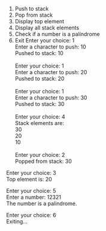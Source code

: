 1. Push to stack
2. Pop from stack
3. Display top element
4. Display all stack elements
5. Check if a number is a palindrome
6. Exit 
Enter your choice: 1 \
Enter a character to push: 10 \
Pushed to stack: 10 \
\
Enter your choice: 1 \
Enter a character to push: 20 \
Pushed to stack: 20 \
\
Enter your choice: 1 \
Enter a character to push: 30 \
Pushed to stack: 30 \
\
Enter your choice: 4 \
Stack elements are: \
30 \
20 \
10 \
\
Enter your choice: 2 \
Popped from stack: 30 

Enter your choice: 3 \
Top element is: 20 

Enter your choice: 5 \
Enter a number: 12321 \
The number is a palindrome. 

Enter your choice: 6 \
Exiting...
